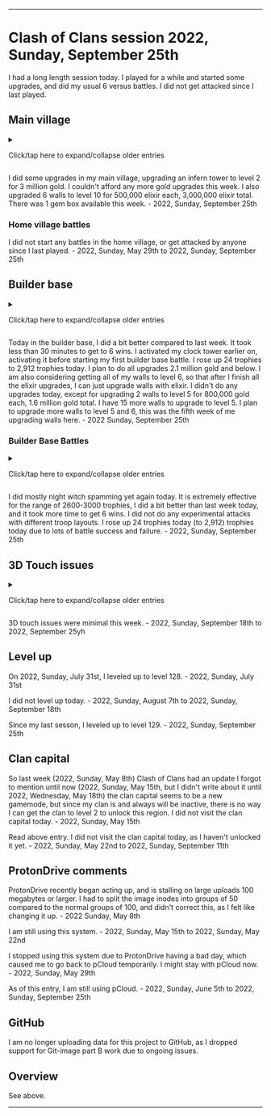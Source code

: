 
***

# Clash of Clans session 2022, Sunday, September 25th

I had a long length session today. I played for a while and started some upgrades, and did my usual 6 versus battles. <!-- Taken out on August 1st 2021, this is getting too old || I am still considering making this game a daily/bi-daily game (decision started 14 Sundays ago (Sunday, April 18th 2021) and it got stronger 13 Sundays ago (Sunday, April 25th 2021) and became very close to becoming official 10 Sundays (Sunday, May 16th 2021) I am now really considering it) !--> <!--I didn't get attacked since I last played.!--> I did not get attacked since I last played.

## Main village

<details><summary><p>Click/tap here to expand/collapse older entries</p></summary>

I did some upgrades in my main village, upgrading my 2nd bomb tower to level 3 for 2.5 million gold, and upgrading 4 walls to level 10 for 500,000 elixir each, 2,000,000 elixir total. I am surprised how I have managed to get almost half of my walls from level 9 to level 10 already. - 2021 Sunday October 24th

I did some upgrades in my main village, upgrading my hidden tesla to level 7 for 2 million gold, and upgrading 4 walls to level 10 for 500,000 elixir each, 2,000,000 elixir total. I am surprised how I have managed to get almost half of my walls from level 9 to level 10 already. There are less than 100 walls left to upgrade to level 10. - 2021 Sunday October 31st

I did some upgrades in my main village, upgrading a missed archer tower to level 12 for 2.5 million gold, and upgrading 4 walls to level 10 for 500,000 elixir each, 2,000,000 elixir total. I am surprised how I have managed to get almost half of my walls from level 9 to level 10 already. There are less than 100 walls left to upgrade to level 10. - 2021 Sunday November 7th

I did some upgrades in my main village, upgrading a hidden tesla to level 7 for 2 million gold, and upgrading 5 walls to level 10 for 500,000 elixir each, 2,000,000 elixir total, and 500,000 gold each, 500,000 gold total. I am surprised how I have managed to get almost half of my walls from level 9 to level 10 already. There are less than 89 walls left to upgrade to level 10. - 2021 Sunday November 14th

I did some upgrades in my main village, upgrading a hidden tesla to level 7 for 2 million gold, and upgrading 6 walls to level 10 for 500,000 elixir each, 3,000,000 elixir total. I am surprised how I have managed to get almost half of my walls from level 9 to level 10 already. There are less than 85 walls left to upgrade to level 10. - 2021 Sunday November 21st

I did some upgrades in my main village, upgrading a hidden tesla to level 7 for 2 million gold, and upgrading 7 walls to level 10 for 500,000 elixir and 500,000 gold each, 2,500,000 elixir and 1,000,000 gold total. I am surprised how I have managed to get almost half of my walls from level 9 to level 10 already. There are less than 77 walls left to upgrade to level 10. - 2021 Sunday November 28th

I did some upgrades in my main village, upgrading my second X-B7OW to level 2 for 2 million gold, and upgrading 4 walls to level 10 for 500,000 elixir, 2,000,000 elixir total. I am surprised how I have managed to get well over half of my walls from level 9 to level 10 already. There are less than 73 walls left to upgrade to level 10. - 2021, Sunday, December 5th

I did some upgrades in my main village, upgrading at least 7 walls to level 10, as there was a 60% off sale on walls (and a sale on other upgrades) wall upgrades from 9 to 10 cost 200,000 instead of 500,000. I began upgrading a spring trap to level 5 for 1.2 million gold. There are less than 62 walls left to upgrade to level 10. The game is now in Winter mode and has snow and other winter effects active. - 2021, Sunday, December 12th

I did some upgrades in my main village, upgrading at least 10 walls to level 10, as there was a 60% off sale on walls (and a sale on other upgrades) wall upgrades from 9 to 10 cost 200,000 instead of 500,000. I began upgrading an archer tower to level 13 for 2.5 million gold. This has been considered a pipe dream to me for a long time, I remember when level 13 archer towers were the max level. There are less than 52 walls left to upgrade to level 10. The game is now in Winter mode and has snow and other winter effects active. - 2021, Sunday, December 19th

I did some upgrades in my main village, upgrading at least 12 walls to level 10, as there was a 60% off sale on walls (and a sale on other upgrades) wall upgrades from 9 to 10 cost 200,000 instead of 500,000. I began upgrading my double cannon to level 13 for 2 million gold. There are less than 40 walls left to upgrade to level 10. - 2021, Sunday, December 26th

I did some upgrades in my main village, upgrading at least 12 walls to level 10, as there was a 60% off sale on walls (and a sale on other upgrades) wall upgrades from 9 to 10 cost 200,000 instead of 500,000. I began upgrading my geared up archer tower to level 13 for 2 .4million gold. There are less than 29 walls left to upgrade to level 10. - 2022, Sunday, January 2nd

I did some upgrades in my main village, upgrading at least 12 walls to level 10, as there was a 60% off sale on walls (and a sale on other upgrades) wall upgrades from 9 to 10 cost 200,000 instead of 500,000. I began upgrading a cannon to level 13 for 2 million gold. There are only 4 walls left to upgrade to level 10. - 2022, Sunday, January 9th

I did some upgrades in my main village, upgrading my last 4 walls to level 10, as there was a 60% off sale on walls (and a sale on other upgrades) wall upgrades from 9 to 10 cost 200,000 instead of 500,000. I began upgrading a cannon to level 13 for 2 million gold. I began upgrading walls to level 11, I plan to just upgrade the ones around the core of my base (center) I also found that I could have began construction on an inferno tower today. - 2022, Sunday, January 16th

I did some upgrades in my main village, upgrading some walls to level 11 for 500,000 gold and 500,000 elixir each, and starting construction on my first inferno tower. I also cleaned up a gem box, and that was about it. - 2022 Sunday January 23rd

I did some upgrades in my main village, upgrading some walls to level 11 for 500,000 gold and 500,000 elixir each, and starting to upgrade another archer tower to level 13, along with my archer queen to level 21. I couldn't afford a 2nd inferno tower today. There were no new gemboxes today. That was about it. - 2022 Sunday January 30th

I did some upgrades in my main village, upgrading some walls to level 11 for 500,000 elixir each, and began to build a second inferno tower. I am now capable of upgrading to town hall 11, but may possibly not do so, as I am already really low on space, and I also heard about a 100 building limit. There was 1 new gembox today. I got attacked twice since I last played, both attacks were unsuccessful. That was about it. - 2022 Sunday February 6th

I did some upgrades in my main village, upgrading some walls to level 11 for 500,000 elixir each, and began upgrading another archer tower to level 13. There was 1 new gembox today. I got attacked once since I last played, although the attack was unsuccessful (a single barbarian, obviously someone was trying to drop trophies). That was about it. - 2022 Sunday February 13th

I did some upgrades in my main village, upgrading some walls to level 11 for 500,000 elixir each, and began upgrading another archer tower to level 13. There were no new gemboxes today. The game finally forced an update, but the upgrade prices remained the same, so it appears that they are to stay that way. - 2022 Sunday February 20th

I did some upgrades in my main village, upgrading some more walls to level 11 for 500,000 elixir each, and began upgrading another archer tower to level 13. There was 1 new gembox today. There is only 1 more archer tower to get to level 13, I will be upgrading my cannons next. - 2022 Sunday February 27th

I did some upgrades in my main village, upgrading some more walls to level 11 for 500,000 elixir each, and began upgrading another cannon to level 13 for 2 million gold. I was going to upgrade the last level 12 archer tower to level 13, but I was about ~200,000 gold shy. There was 1 new gembox today. There is only 1 more archer tower to get to level 13, then I will continue on with cannon upgrades. - 2022 Sunday March 6th

I did some upgrades in my main village, upgrading some more walls to level 11 for 500,000 elixir each (also 1 wall to level 11 for 500,000 gold, as I earned it from challenges), and began upgrading my last level 12 archer tower to level 13 for 2.4 million gold. I also began upgrading my skeleton spell to level 3 for 40000 dark elixir, as it is the only dark elixir thing I could afford. There was a gembox today, but it took me a while to find it. - 2022 Sunday March 13th

I did some upgrades in my main village, upgrading some more walls to level 11 for 500,000 elixir each, and began upgrading an X-BOW to level 3 for 2.4 million gold. There weren't any gemboxes today. I did not get attacked since I last played. - 2022 Sunday March 20th

I did some upgrades in my main village, upgrading some more walls to level 11 for 500,000 elixir each, and began upgrading a cannon to level 13 for 2 million gold, along with a hidden bomb to level 7 for 1 million gold. I found out that there were still 3 level 9 walls in hidden places/corners that I originally didn't upgrade to level 10, the games `suggested upgrades` menu pointed this out. I now officially have all walls at level 10 or higher. There was 1 gembox today. I did not get attacked since I last played. - 2022 Sunday March 27th

I did some upgrades in my main village, upgrading some more walls to level 11 for 500,000 elixir each, and began upgrading an XBOW to level 3 for 2.4 million gold. There was 1 gembox today. I did not get attacked since I last played. - 2022 Sunday April 3rd

I did some upgrades in my main village, upgrading some more walls (2) to level 11 for 500,000 elixir/gold each, and began upgrading a cannon to level 13 for 2 million gold, a barracks to level 12 for 2.5 million elixir, and my barbarian king to level 27 for 46000 dark elixir. There weren't any gemboxes today. I did not get attacked since I last played. - 2022 Sunday April 10th

I did some upgrades in my main village, upgrading some more walls (4) to level 11 for 500,000 elixir each, and began upgrading an X-BOW to level 2 for 1.4 million gold, and a hidden bomb to level 7 for 1 million gold. There was 1 gem box today. I am starting to run low on town hall 10 building upgrades. I intend to upgrade my level 8 mortar to become a multi-mortar once all the 3 million gold and below upgrades (not including walls) run out. I did not get attacked since I last played. - 2022 Sunday April 17th

I did some upgrades in my main village, upgrading some more walls (4) to level 11 for 500,000 elixir each, and began upgrading an X-BOW to level 3 for 2.4 million gold, with some gems. There was 1 gem box today. I am starting to run low on town hall 10 building upgrades. I intend to upgrade my level 8 mortar to become a multi-mortar once all the 3 million gold and below upgrades (not including walls) run out. I did not get attacked since I last played.

I moved some walls around, and expanded by base. I feel attacks may become more common when I reach town hall 11. - 2022 Sunday April 24th

I did some upgrades in my main village, upgrading some more walls (4) to level 11 for 500,000 elixir each, and began upgrading my archer queen to level 22 for 44000 dark elixir. I did not do any other upgrades today, and there were no gem boxes. I am starting to run low on town hall 10 building upgrades. I intend to upgrade my level 8 mortar to become a multi-mortar next, and I began saving up for it today. I decided not to wait for all 3 million gold and below upgraded to go first. I got attacked once since I last played, but it was an unsuccessful attack (just a single archer being deployed) - 2022 May 1st

I did some upgrades in my main village, upgrading some more walls (4) to level 11 for 500,000 elixir each, and began upgrading my level 8 mortar to a multi-mortar for 8 million gold. I became really bummed out, as I spent 1246 gems to get the remaining gold for the upgrade. Despite the fact that the gems won't get spent on anything if this doesn't happen, it is still hard to lose 1000 gems, especially as a free to play. The upgrade will complete in 2 weeks. I spent nearly half an hour or longer collecting from gold mines and elixir collectors, so that I would have some resources stocked up further in the base. It was pretty pointless, but I used to enjoy doing this a long time ago from time to time. The game had to be updates today. Also, I accidentally deleted screenshots 51 to 100 before the transfer, they no longer exist, and I am very disappointed in myself. - 2022 May 8th

I did some upgrades in my main village, upgrading some more walls (5) to level 11 for 500,000 elixir each, and began upgrading a skeleton trap to max level 4 for 1.5 million gold. My mult-mortar still has over 168 hours left, so next Sunday (due to my recent schedule shift) I am going to have to remember to wait an extra hour before playing. The upgrade is about halfway done. - 2022 May 15th

I did some upgrades in my main village, upgrading some more walls (at least 7) to level 11 for 500,000 elixir each, and for 2 walls 500,000 gold each, and began upgrading a second mortar to level 8 for 3.0 million gold. My mult-mortar still had a little over half an hour left upon resuming, so I went and did things in the builder base, and waited for the countdown. After the upgrade finished, I was able to upgrade O.T.T.O to level 2, which I originally thought could only be done once all the objectives were reached. The upgrade did nothing.

I earned an achievement for gearing up 3 buildings, and was able to level up to level 126. There were no gemboxes today. - 2022 May 22nd

I did some upgrades in my main village, upgrading a single wall to level 11 for 500,000 gold, and began upgrading my barbarian king to level 28 for 51000 dark elixir, my last skeleton trap to max level 4 for 1.5 million gold, and a second barracks to level 12 for 2.5 million elixir. There was 1 gembox today, I discovered it much later on. - 2022 May 29th

I did some upgrades in my main village, upgrading a hidden tesla to level 8 for 2.5 million gold, and a third barracks to level 12 for 2.5 million elixir. There was 1 gembox today, I discovered it much earlier on. Today, I didn't do any wall upgrades, I should get back to these after I upgrade the 4th barracks to level 12. To afford the upgrade today, I had to take some troops out of my barracks queue. I did this after starting the upgrade as well, so I would have extra resources next week, in case I don't remember the barracks queue. I stayed around for a long time after doing my versus battles, collection is fun, and it was just relaxing leisure gameplay. - 2022, Sunday, June 5th

I did some upgrades in my main village, upgrading 2 spring traps to max level 4 for 1.2 million gold each, 2.4 million gold total, and a fourth and final barracks to level 12 for 2.5 million elixir. I should get back to wall upgrades next week. Today, I wanted to upgrade another hidden tesla to level 8, but I couldn't afford it, and I intend to not spend my gems. There weren't any gemboxes today. Today, I didn't do any wall upgrades. I also toured a max level base to see what things are like, I don't like the look of TH14 very much - 2022, Sunday, June 12th

I did some upgrades in my main village, upgrading 1 spring trap to max level 4 for 1.2 million gold, and 1 hidden bomb to level 7 for 1 million gold.  There was 1 gembox today. Today, I upgraded 4 walls to level 10 for 500,000 elixir each, 2,000,000 elixir total. - 2022, Sunday, June 19th

I did some upgrades in my main village, upgrading 2 hidden bombs to level 7 for 1 million gold each, 2 million gold total, and upgrading my Archer Queen to level 23 for 46000 dark elixir. There was 1 gembox today. Today, I upgraded 5 walls to level 10 for 500,000 elixir each, 2,500,000 elixir total. - 2022, Sunday, June 26th

I started off with over 2.9 million gold, and after collection, I nearly had enough to upgrade my town hall to level 11 (5.5 million gold) but decided to do other upgrades. The game forced me to update before I could play. Unfortunately, the update removed all flags from the game.

I did some upgrades in my main village, a wizard tower to level 8 for 3.2 million gold, something I have wanted to do for a long time (since my iOS era of Clash of Clans gameplay) along with a seeking air mine to level 2 for 1 million gold. I couldn't afford any more gold upgrades this week, the leftover 1m+ gold will be useful for upgrades next week. I also upgraded 5 walls to level 10 for 500,000 elixir each, 2,500,000 elixir total. There were no gemboxes today - 2022, Sunday, July 3rd

I did some upgrades in my main village, upgrading a second wizard tower to level 8 for 3.2 million gold. I couldn't afford any more gold upgrades this week. I also upgraded 5 walls to level 10 for 500,000 elixir each, 2,500,000 elixir total. There was 1 gembox today - 2022, Sunday, July 10th

I did some upgrades in my main village, upgrading a giant bomb to level 4 for 2.4 million gold. I couldn't afford any more gold upgrades this week. I also upgraded 6 walls to level 10 for 500,000 elixir each, 3,000,000 elixir total. I received 500,000 free elixir from a trader, allowing me to upgrade a 6th wall. There was no gembox available this week. - 2022, Sunday, July 17th

I did some upgrades in my main village, upgrading my archer queen to level 24 for 48,000 dark elixir, then I began upgrading a hidden tesla to level 8 for 2.5 million gold. I couldn't afford any more gold upgrades this week. I also upgraded 5 walls to level 10 for 500,000 elixir each, 2,500,000 elixir total. There was no gembox available this week. - 2022, Sunday, July 24th

I did some upgrades in my main village, upgrading an air defense to level 8 for 3.5 million gold. I couldn't afford any more gold upgrades this week. I also upgraded 5 walls to level 10 for 500,000 elixir each, 2,500,000 elixir total. There was 1 gembox available this week. - 2022, Sunday, July 31st

I did some upgrades in my main village, upgrading my last skeleton trap to max level 4 for 1.5 million gold. I couldn't afford any more gold upgrades this week. I also upgraded 4 walls to level 10 for 500,000 elixir each, 2,000,000 elixir total. There was 1 gembox available this week. I purposefully spent less this week, so that I would have more for upgrades next week, I could have upgraded a giant bomb for 2.4 million gold, but I needed the additional 0.9 million gold. - 2022, Sunday, August 7th

I did some upgrades in my main village, upgrading a wizard tower to level 8 for 3.2 million gold. I couldn't afford any more gold upgrades this week. I also upgraded 7 walls to level 10 for 500,000 elixir each, 3,500,000 elixir total. There was 1 gembox available this week. I purposefully spent a bit less this week, so that I would have more for upgrades next week. - 2022, Sunday, August 14th

I did some upgrades in my main village, upgrading my fourth wizard tower to level 8 for 3.2 million gold. I couldn't afford any more gold upgrades this week. I also upgraded 7 walls to level 10 for 500,000 elixir each, 3,500,000 elixir total. There wasn't any gemboxes available this week. I purposefully spent a bit less this week, so that I would have more for upgrades next week. I received a few 10 year anniversary obstacles, and also began upgrading my barbarian king to level 29. - 2022, Sunday, August 21st

I did some upgrades in my main village, upgrading a hidden tesla to level 7 for 2.5 million gold. I couldn't afford any more gold upgrades this week. I also upgraded 5 walls to level 10 for 500,000 elixir each, 2,500,000 elixir total. There was 1 gembox available this week. I purposefully spent a bit less this week, so that I would have more for upgrades next week. - 2022, Sunday, August 28th

I did some upgrades in my main village, upgrading a hidden tesla to level 7 for 2.5 million gold, making all of my hidden teslas level 7 or higher. I couldn't afford any more gold upgrades this week. I also upgraded 5 walls to level 10 for 500,000 elixir each, 2,500,000 elixir total. There was 1 gembox available this week. I spent some time browsing around, then quit. - 2022, Sunday, September 4th

I did some upgrades in my main village, upgrading a mortar to level 8 for 3 million gold. I couldn't afford any more gold upgrades this week. I also upgraded 5 walls to level 10 for 500,000 elixir each, 2,500,000 elixir total. There weren't any gemboxes available this week. I spent some time browsing around, then quit. - 2022, Sunday, September 11th

I did some upgrades in my main village, upgrading my 4th mortar to level 8 for 3 million gold. I couldn't afford any more gold upgrades this week. I also upgraded 5 walls to level 10 for 500,000 elixir each, 2,500,000 elixir total, and upgraded my barbarian king to level 30 for 56000 dark elixir. There was 1 gem box available this week. I spent some time browsing around, then quit. - 2022, Sunday, September 18th

</details>

I did some upgrades in my main village, upgrading an infern tower to level 2 for 3 million gold. I couldn't afford any more gold upgrades this week. I also upgraded 6 walls to level 10 for 500,000 elixir each, 3,000,000 elixir total. There was 1 gem box available this week. - 2022, Sunday, September 25th

### Home village battles

<!-- No data available for home village battles at the moment, new section. - 2022, Sunday, May 29th !-->

I did not start any battles in the home village, or get attacked by anyone since I last played. - 2022, Sunday, May 29th to 2022, Sunday, September 25th

## Builder base

<details><summary><p>Click/tap here to expand/collapse older entries</p></summary>

Today in the builder base, I did a lot worse, and it took me a while to get 6 wins. After getting 6 wins, I upgraded my builder barracks to level 11 for 2,000,000 elixir. It will unlock the hog glider, which I may try out. I just wanted to do an upgrade today. Next week, I will be upgrading my multi-mortar to level 8 for 3.5 million gold. - 2021 Sunday October 24th

Today in the builder base, I did really well, getting 3 3 star attacks in a row, but after that, it took me a while to get 6 wins. After getting 6 wins, I upgraded my multi-mortar to level 8 for 3.5 million gold. - 2021 Sunday October 31st

Today in the builder base, I did well, taking me a while to get 6 wins. After getting 6 wins, I upgraded my elixir to level 9 for 2.5 million gold. - 2021 Sunday November 7th

Today in the builder base, I did a lot worse, and it took me a while to get 6 wins. After getting 6 wins, I upgraded my battle machine to level 22 for 3.2 million elixir. I am just upgrading it to see if it can get at all better, and so I can unlock O.T.T.O. I have come to the conclusion that the Battle Machine is the worst hero in the game, as it always goes out of its way to kill itself, either going directly to a crusher, or walking through 6 buildings and getting shot 200 times, then dying without hitting anything. It still is decent in some ways (it is better than nothing) but I still consider it the worst hero to have. - 2021 Sunday November 14th

Today in the builder base, I did well, and it didn't take very long to get 6 wins, as I had multiple trophy droppers go against me in a row. Whenever I see a completely maxed out base, I assume that it is someone dropping down. This hasn't failed me yet. Whenever I try it, it never works, but when others do, it does. Last tim I tried to just deploy the battle machine and surrender, it ended in a draw. I don't get it. Once I was done with battles, I upgraded a hidden mine to level 9 for 500,000 gold. - 2021 Sunday November 21st

Today in the builder base, I did well, and it took a little while to get to 6 wins. On one attack, I managed to destroy a nearly maxed out base. I upgraded a hidden mine to level 9 for 500,000 gold again before quitting, with 2 left after this one. - 2021 Sunday November 28th

Today in the builder base, I did well, and it took a little while to get to 6 wins. I upgraded my battle machine to level 23 for 3.3 million elixir before quitting - 2021, Sunday, December 5th

Today in the builder base, I did well, and it took a little while to get to 6 wins. I upgraded my mega tesla to level 8 for 4 million gold. - 2021 Sunday, December 12th

Today in the builder base, I did well, and it took less time to get to 6 wins. I upgraded my hidden bomb to level 9 for 0.5 million gold, as I was saving up for the max level Mega Tesla and the level 24 battle machine, but couldn't afford either, and had to upgrade something. - 2021 Sunday, December 19th

Today in the builder base, I did poorly, and it took over 30 minutes to get to 6 wins. I cleaned up some obstacles, then upgraded my battle machine to level 24 afterwards. - 2021 Sunday, December 26th

Today in the builder base, I did better, and it took less than 25 minutes to get to 6 wins. I cleaned up some obstacles, then upgraded a hidden bomb to level 9 for 500,000 coins afterwards, as I couldn't afford to upgrade anything else. - 2022 Sunday, January 2nd

Today in the builder base, I did better, and it took less than 15 minutes to get to 6 wins. I cleaned up some obstacles, then upgraded a hidden bomb to level 9 for 500,000 coins afterwards, as I couldn't afford to upgrade anything else. This was the last cheapest upgrade I could do. I almost have all hidden traps maxed out (excluding teslas) - 2022 Sunday, January 9th

Today in the builder base, I did better, and it took less than 15 minutes to get to 6 wins. I cleaned up some obstacles, then upgraded my battle machine to level 25 for 3.5 million elixir. I plan to upgrade my mega tesla to level 9 next week. - 2022 Sunday, January 16th

Today in the builder base, I did a lot worse, and it took over 32 minutes to get to 6 wins. I upgraded my mega tesla to level 9 before starting to battle. - 2022 Sunday, January 23rd

Today in the builder base, I did a bit better. It took over 23 minutes to get to 6 wins. I upgraded a giant bomb to level 7 for 600,000 gold before quitting, as I couldn't afford a preferred upgrade (lava launcher level 3) - 2022 Sunday, January 30th

Today in the builder base, I did a bit better. It took over 20 minutes to get to 6 wins. I began upgrading a lava launcher to level 3 before quitting. - 2022 Sunday, February 6th

Today in the builder base, I did a lot worse. It took over 30 minutes to get to 6 wins. I began upgrading my battle machine to level 26 before quitting. - 2022 Sunday, February 13th

Today in the builder base, I did a lot better. It took less than 25 minutes to get to 6 wins. I began upgrading a giant bomb to level 8 for 1 million gold before quitting. - 2022 Sunday, February 20th

Today in the builder base, I did a lot better. It took less than 25 minutes to get to 6 wins. I began upgrading a giant bomb to level 8 for 1 million gold before quitting. - 2022 Sunday, February 27th

Today in the builder base, I did a lot better. It took less than 25 minutes to get to 6 wins. I forgot to activate my clock tower early on however. I made it very close to 3000 trophies, then suffered a series of losses before I got the rest of my 6 wins for today. I also began upgrading my battle machine to level 27 for 3.7 million elixir. I have been planning on upgrading my night witch to level 17 after I max out my battle machine. - 2022 Sunday, March 6th

Today in the builder base, I did a lot better, but also really poorly. It took less than 25 minutes to get to 6 wins. I remembered to activate my clock tower early on. I received constant losses today, and somehow got exactly 50% on multiple battles in a row I also began upgrading a giant bomb to level 8 for 1 million gold, as I had to upgrade something, and I really didn't know what to upgrade. - 2022 Sunday, March 13th

Today in the builder base, I did decently, but also really poorly. It took 28 minutes to get to 6 wins. I remembered to activate my clock tower early on. I received constant losses today, I didn't make it back to the 2800 trophy range today. I began upgrading a firecracker launcher to level 6 for 1.2 million gold, it is an upgrade I have been putting off for a really long time. I plan on maxing out my battle machine and night witches next, and do normal/random gold upgrades in the meantime. - 2022 Sunday, March 20th

Today in the builder base, I did really well. It took less than 14 minutes to get to 6 wins. I remembered to activate my clock tower early on. I received a few losses, then received 5 wins in a row. I made it well back into the 2800 trophy range today. I began upgrading a hidden tesla to level 6 today. I plan on maxing out my battle machine and night witches next, and do normal/random gold upgrades in the meantime. - 2022 Sunday, March 27th

Today in the builder base, I did pretty well. It took less than 20 minutes to get to 6 wins. I remembered to activate my clock tower early on. I stayed in the 2800 trophy range today. I began upgrading my battle machine to level 28 for 3.8 million elixir. I plan to max the battle machine and night witches next, and do normal/random gold upgrades in the meantime. - 2022 Sunday, April 3rd

Today in the builder base, I did pretty well. It took more than 20 minutes to get to 6 wins. I remembered to activate my clock tower early on. I stayed in the 2900 trophy range today. I began upgrading my scorcher to level 4 for 3.4 million gold. I plan to max the battle machine and night witches next, and do normal/random gold upgrades in the meantime. I spent extra time waiting to stock up resources for the upgrade. - 2022 Sunday, April 10th

Today in the builder base, I did pretty well. It took less than 20 minutes to get to 6 wins. I remembered to activate my clock tower early on. I stayed in the 2900 trophy range today, but dropped below it for a while before getting back up. I began upgrading my mega mine to level 8 for 1 million gold. I plan to max the battle machine and night witches next, and do normal/random gold upgrades in the meantime. I also cleaned up some obstalces today. - 2022 Sunday, April 17th

Today in the builder base, I did pretty well. It took less than 20 minutes to get to 6 wins. I remembered to activate my clock tower early on. I stayed in the 2900 trophy range today, but dropped below it for a while before getting back up. I began upgrading my battle machine to level 29 for 3.9 million elixir. - 2022 Sunday, April 26th

Today in the builder base, I did very poorly. It took over than 33 minutes to get to 6 wins. I remembered to activate my clock tower early on. I dropped down to the 2700-2800 trophy range today. I began upgrading a double cannon to level 2 for 2.2 million gold. - 2022 Sunday, May 1st

Today in the builder base, I did very well. It took less than 28 minutes to get to 6 wins. I remembered to activate my clock tower early on. I rose up to 2840 trophies today. I did not do any upgrades in the builder base today, as I was using the master builder in the main village.  - 2022 Sunday, May 8th

Today in the builder base, I did very well. It took less than 28 minutes to get to 6 wins. I remembered to activate my clock tower early on. I dropped down to 2816 trophies today. I did not do any upgrades in the builder base today, as I was using the master builder in the main village. My next planned upgrade is to max out the battle machine for 4 million elixir (max level 30) then after that, I hope to upgrade my multi-mortar to max level 9, but I might do something else, notably the lava launcher to level 5. - 2022 Sunday, May 15th

Today in the builder base, I did very well. It took less than 28 minutes to get to 6 wins. I remembered to activate my clock tower early on. I rose up to 2874 trophies today. I later upgraded my battle machine to max level 30 for 4 million elixir, right after my mortar turned into a multi-mortar in the home village. After this I hope to upgrade my multi-mortar to max level 9, but I might do something else, notably the lava launcher to level 5. - 2022 Sunday, May 22nd

Today in the builder base, I did OK. It took less than 28 minutes to get to 6 wins. I remembered to activate my clock tower early on. I dropped down to 2845 trophies today. I got to attack with a max level battle machine today, it was pretty fun, but still, its crusher target is rather annoying. I hope to max out my nightwitches soon, so I can do max troop level attacks. I upgraded my multi-mortar to max level 9 for 4.5 million gold before starting the first battle. It may have affected my success, but I couldn't have 200k+ gold be wasted due to storage overflow. After this I hope to upgrade my lava launcher to level 5, but I might do something else first instead. - 2022 Sunday, May 29th

Today in the builder base, I did better than last. It took less than 28 minutes to get to 6 wins. I remembered to activate my clock tower early on. I rose up to 2877 trophies today. I hope to max out my nightwitches soon, so I can do max troop level attacks. I upgraded a mega mine to max level 9 for 1.4 million gold today, as I couldn't afford anything else. I might do the same next week, there are only 3 upgrades left (not including walls) that cost 2 million or less gold. After this I hope to upgrade my lava launcher to level 5, but I might do something else first instead. - 2022 Sunday, June 5th

Today in the builder base, I did better than last week. It took less than 28 minutes to get to 6 wins. I remembered to activate my clock tower early on. I dropped down to 2847 trophies today. I hope to max out my nightwitches soon, so I can do max troop level attacks. I upgraded a second mega mine to max level 9 for 1.4 million gold today, as I couldn't afford anything else. I might do the same next week, there are only 2 upgrades left (not including walls) that cost 2 million or less gold. After this I hope to upgrade my lava launcher to level 5, but I might do something else first instead. I also upgraded my cannon cart troop to level 15 for 3.4 million elixir. - 2022 Sunday, June 12th

Today in the builder base, I did worse than last week. It took over than 20 minutes to get to 6 wins. I remembered to activate my clock tower early on. I rose up to 2848 trophies today. I hope to max out my nightwitches soon, so I can do max troop level attacks. I was unable to afford any upgrades today. - 2022 Sunday, June 19th

Today in the builder base, I did much better than last week. It took less than 20 minutes to get to 6 wins. I remembered to activate my clock tower early on. I rose up to 2,905 trophies today. I hope to max out my nightwitches soon, so I can do max troop level attacks. I also began upgrading a double cannon to level 7 for 2.2 million gold - 2022 Sunday, June 26th

Today in the builder base, I did much worse than last week. It took over 20 minutes to get to 6 wins. I forgot to activate my clock tower early on, activating it after my second builder battle win. I dropped down up to 2,870 trophies today. I hope to max out my nightwitches soon, so I can do max troop level attacks. I was not able to afford any upgrades today (other than walls, which I don't want to upgrade yet, due to the cost) - 2022 Sunday, July 3rd

Today in the builder base, I did much worse than last week. It took over 25 minutes to get to 6 wins. I forgot to activate my clock tower early on, activating it after my first builder battle win. I rose up 1 trophy up to 2,871 trophies today. I hope to max out my nightwitches soon, so I can do max troop level attacks. I began to upgrade my night witches to level 17, along with my hidden tesla to level 7. - 2022 Sunday, July 10th

Today in the builder base, I did much better compared last week. It took less than 25 minutes to get to 6 wins. I forgot to activate my clock tower early on, activating it after my first builder battle win. I rose up 19 trophies to 2,890 trophies today. I hope to max out my nightwitches soon, so I can do max troop level attacks. I didn't do any upgrades this week. - 2022 Sunday, July 17th

Today in the builder base, I did much better compared last week. It took less than 25 minutes to get to 6 wins. I activated my clock tower early on, activating it before my first builder base win. I dropped down 1 trophy to 2,889 trophies today. I hope to max out my nightwitches soon, so I can do max troop level attacks. I began upgrading an archer tower to level 7 for 2 million gold. I plan to do all upgrades 2.1 million gold and below. I used a clock tower potion today to get an extra 30 minutes on the clock tower. I enjoyed exploring around during this time. - 2022 Sunday, July 24th

Today in the builder base, I did much better compared last week. It took less than 23 minutes to get to 6 wins. I activated my clock tower early on, activating it before my first builder base win. I rose up 60 trophies to 2,949 trophies today. I hope to max out my nightwitches soon, so I can do max troop level attacks. I began upgrading a mega mine to max level 9 for 1.4 million gold. After I upgrade the last mega mine to level 9 (there is one other than this one) all my hidden traps will be max level (excluding teslas) I plan to do all upgrades 2.1 million gold and below. - 2022 Sunday, July 31st

Today in the builder base, I did much worse compared to last week. It took over 25 minutes to get to 6 wins. I activated my clock tower early on, activating it before my first builder base win. I dropped down 25 trophies to 2,924 trophies today. I began to upgrade my night witches to max level 18 for 4.4 million elixir. I couldn't afford any non-wall gold upgrades this week. After I upgrade the last mega mine to level 9 (there is one other than this one) all my hidden traps will be max level (excluding teslas) I plan to do all upgrades 2.1 million gold and below. - 2022 Sunday, August 7th

Today in the builder base, I did much worse compared to last week. It took over 28 minutes to get to 6 wins. I activated my clock tower early on, activating it before my first builder base win. I dropped down 83 trophies to 2,841 trophies today. I began to upgrade last mega mine to level 9. All of my my hidden traps are now max level (excluding teslas) I plan to do all upgrades 2.1 million gold and below. - 2022 Sunday, August 14th

Today in the builder base, I did much better compared to last week. It took less than 22 minutes to get to 6 wins. I activated my clock tower early on, activating it before my first builder base win. I rose up 6 trophies to 2,847 trophies today. I spent an extra 30 minutes using the clock tower boost, and upgraded one of my 5 firecrackers to level 7 for 2.0 million gold. All of my my hidden traps are max level (excluding teslas) I plan to do all upgrades 2.1 million gold and below. I am also considering getting all of my walls to level 6, so that after I finish all the elixir upgrades, I can just upgrade walls with elixir. - 2022 Sunday, August 21st

Today in the builder base, I did much better compared to last week. It took less than 20 minutes to get to 6 wins. I activated my clock tower early on, activating it before my first builder base win. I rose up 87 trophies to 2,934 trophies today. I plan to do all upgrades 2.1 million gold and below. I am also considering getting all of my walls to level 6, so that after I finish all the elixir upgrades, I can just upgrade walls with elixir. I didn't do any upgrades today, except for upgrading 1 wall to level 5 for 800,000 gold. I plan to upgrade more walls to level 5 and 6. - 2022 Sunday, August 28th

Today in the builder base, I did much better compared to last week. It took less than 20 minutes to get to 6 wins. I activated my clock tower later on, activating it after 2 builder base wins. I rose up 88 trophies to 3,046 trophies today. I plan to do all upgrades 2.1 million gold and below. I am also considering getting all of my walls to level 6, so that after I finish all the elixir upgrades, I can just upgrade walls with elixir. I didn't do any upgrades today, except for upgrading 1 wall to level 5 for 800,000 gold. I plan to upgrade more walls to level 5 and 6, this was the second week of me upgrading walls here. - 2022 Sunday, September 4th

Today in the builder base, I did much worse compared to last week. It took less than 30 minutes to get to 6 wins. I activated my clock tower earlier on, activating it before starting my first builder base battle. I dropped down 97 trophies to 2,949 trophies today. I plan to do all upgrades 2.1 million gold and below. I am also considering getting all of my walls to level 6, so that after I finish all the elixir upgrades, I can just upgrade walls with elixir. I didn't do any upgrades today, except for upgrading 2 walls to level 5 for 800,000 gold each, 1.6 million gold total. I have 19 more walls to upgrade to level 5. I plan to upgrade more walls to level 5 and 6, this was the third week of me upgrading walls here. - 2022 Sunday, September 11th

Today in the builder base, I did much worse compared to last week. It took less than 30 minutes to get to 6 wins. I activated my clock tower earlier on, activating it before starting my first builder base battle. I dropped down 61 trophies to 2,888 trophies today. I plan to do all upgrades 2.1 million gold and below. I am also considering getting all of my walls to level 6, so that after I finish all the elixir upgrades, I can just upgrade walls with elixir. I didn't do any upgrades today, except for upgrading 2 walls to level 5 for 800,000 gold each, 1.6 million gold total. I have 17 more walls to upgrade to level 5. I plan to upgrade more walls to level 5 and 6, this was the fourth week of me upgrading walls here. - 2022 Sunday, September 18th

</details>

Today in the builder base, I did a bit better compared to last week. It took less than 30 minutes to get to 6 wins. I activated my clock tower earlier on, activating it before starting my first builder base battle. I rose up 24 trophies to 2,912 trophies today. I plan to do all upgrades 2.1 million gold and below. I am also considering getting all of my walls to level 6, so that after I finish all the elixir upgrades, I can just upgrade walls with elixir. I didn't do any upgrades today, except for upgrading 2 walls to level 5 for 800,000 gold each, 1.6 million gold total. I have 15 more walls to upgrade to level 5. I plan to upgrade more walls to level 5 and 6, this was the fifth week of me upgrading walls here. - 2022 Sunday, September 25th

### Builder Base Battles

<details><summary><p>Click/tap here to expand/collapse older entries</p></summary>

I did mostly night witch spamming today. It is extremely effective for the range of 2600-3000 trophies, I did a lot better today, and it took a lot less time to get 6 wins. I did not do any experimental attacks with different troop layouts. I dropped far below 2900 and 2800 trophies today due to these losses. - 2021 September 12th

I did mostly night witch spamming today. It is extremely effective for the range of 2600-3000 trophies, I did a lot better today, and it took a lot less time to get 6 wins. I did not do any experimental attacks with different troop layouts. I didn't drop below 2780 trophies today due to lots of battle success - 2021 September 19th

I did mostly night witch spamming today. It is extremely effective for the range of 2600-3000 trophies, I did a lot worse today, and it took a bit more time to get 6 wins. I did not do any experimental attacks with different troop layouts. I dropped to 2828 trophies today due to lots of battle success - 2021 September 26th

I did mostly night witch spamming today. It is extremely effective for the range of 2600-3000 trophies, I did about the same as last week today, and it took a bit more time to get 6 wins. I did not do any experimental attacks with different troop layouts. I dropped to 2833 trophies today due to lots of battle success - 2021 October 3rd

I did mostly night witch spamming today. It is extremely effective for the range of 2600-3000 trophies, I did about the same as last week today, and it took a bit more time to get 6 wins. I did not do any experimental attacks with different troop layouts. I dropped to 2853 trophies today due to lots of battle success - 2021 October 10th

I did mostly night witch spamming today. It is extremely effective for the range of 2600-3000 trophies, I did about the same as last week today, and it took a bit more time to get 6 wins. I did not do any experimental attacks with different troop layouts. I rose to 2881 trophies today due to lots of battle success - 2021 October 17th

I did mostly night witch spamming today. It is extremely effective for the range of 2600-3000 trophies, I did about the same as last week today, and it took a bit more time to get 6 wins. I did not do any experimental attacks with different troop layouts. I dropped to 2855 trophies today due to lots of battle success and failure - 2021 October 24th

For my first attack, I tried out hog gliders, they are essentially useless at level 1, so I didn't use them any further today. I did mostly night witch spamming today. It is extremely effective for the range of 2600-3000 trophies, I did about the same as last week today, and it took a bit more time to get 6 wins. I did not do any experimental attacks with different troop layouts. I dropped to 2855 trophies today due to lots of battle success and failure - 2021 Sunday October 31st

For my first attack. I did mostly night witch spamming today. It is extremely effective for the range of 2600-3000 trophies, I did about the same as last week today, and it took a bit more time to get 6 wins. I did not do any experimental attacks with different troop layouts. I dropped to 2855 trophies today due to lots of battle success and failure - 2021 Sunday November 7th

I did mostly night witch spamming yet again today. It is extremely effective for the range of 2600-3000 trophies, I did about the same as last week today, and it took a bit more time to get 6 wins. I did not do any experimental attacks with different troop layouts. I dropped to 2740 trophies today due to lots of battle success and failure - 2021 Sunday November 14th

I did mostly night witch spamming yet again today. It is extremely effective for the range of 2600-3000 trophies, I did about the same as last week today, and it took a bit more time to get 6 wins. I did not do any experimental attacks with different troop layouts. I dropped to 2740 trophies today due to lots of battle success and failure - 2021 Sunday November 14th

I did mostly night witch spamming yet again today. It is extremely effective for the range of 2600-3000 trophies, I did about the same as last week today, and it took a very little time to get 6 wins. I did not do any experimental attacks with different troop layouts. I rose up to 2863 trophies today due to lots of battle success and failure - 2021 Sunday November 21st

I did mostly night witch spamming yet again today. It is extremely effective for the range of 2600-3000 trophies, I did about the same as last week today, and it took a a little bit of time to get 6 wins. I did not do any experimental attacks with different troop layouts. I dropped down to 2844 trophies today due to lots of battle success and failure - 2021 Sunday November 28th

I did mostly night witch spamming yet again today. It is extremely effective for the range of 2600-3000 trophies, I did about the same as last week today, and it took a a lot more time to get 6 wins. I did not do any experimental attacks with different troop layouts. I dropped down to 2809 trophies today due to lots of battle success and failure - 2021, Sunday, December 5th

I did mostly night witch spamming yet again today. It is extremely effective for the range of 2600-3000 trophies, I did about the same as last week today, and it took a a lot more time to get 6 wins. I did not do any experimental attacks with different troop layouts. I dropped down to 2714 trophies today due to lots of battle success and failure - 2021, Sunday, December 12th

I did mostly night witch spamming yet again today. It is extremely effective for the range of 2600-3000 trophies, I did about the same as last week today, and it took a lot less time to get 6 wins. I did not do any experimental attacks with different troop layouts. I went up to 2801 trophies today due to lots of battle success and failure. I am starting to notice more and more people doing the all night witch attack method. It is surprising it has never been patched. - 2021, Sunday, December 19th

I did mostly night witch spamming yet again today. It is extremely effective for the range of 2600-3000 trophies, I did about the same as last week today, and it took a lot MORE time to get 6 wins. I did not do any experimental attacks with different troop layouts. I went down to 2749 trophies today due to lots of battle success and failure. I noticed a lot less people doing the all night witch attack method against me today. - 2021, Sunday, December 26th

I did mostly night witch spamming yet again today. It is extremely effective for the range of 2600-3000 trophies, I did about the same as last week today, and it took a lot less time to get 6 wins. I did not do any experimental attacks with different troop layouts. I went up to 2779 trophies today due to lots of battle success and failure. - 2022, Sunday, January 2nd

I did mostly night witch spamming yet again today. It is extremely effective for the range of 2600-3000 trophies, I did about the same as last week today, and it took a lot less time to get 6 wins. I did not do any experimental attacks with different troop layouts. I went up to 2928 trophies today due to lots of battle success and failure. - 2022, Sunday, January 9th

I did mostly night witch spamming yet again today. It is extremely effective for the range of 2600-3000 trophies, I did about the same as last week today, and it took a lot less time to get 6 wins. I did not do any experimental attacks with different troop layouts. I went up to 2984 trophies today due to lots of battle success and failure. - 2022, Sunday, January 16th

I did mostly night witch spamming yet again today. It is extremely effective for the range of 2600-3000 trophies, I did a lot worse than last week today, and it took a bit less time to get 6 wins. I got 4 wins in a row, followed by many losses, then 2 wins. I did not do any experimental attacks with different troop layouts. I went up to 2854 trophies today due to lots of battle success and failure. - 2022, Sunday, January 30th

I did mostly night witch spamming yet again today. It is extremely effective for the range of 2600-3000 trophies, I did a bit better than last week today, and it took a bit less time to get 6 wins. I did not do any experimental attacks with different troop layouts. I went up to 2884 trophies today due to lots of battle success and failure. - 2022, Sunday, February 6th

I did mostly night witch spamming yet again today. It is extremely effective for the range of 2600-3000 trophies, I did a bit better than last week today, and it took a lot more time to get 6 wins. I did not do any experimental attacks with different troop layouts. I went down to 2729 trophies today due to lots of battle success and failure. - 2022, Sunday, February 13th

I did mostly night witch spamming yet again today. It is extremely effective for the range of 2600-3000 trophies, I did a bit better than last week today, and it took a lot more time to get 6 wins. I did not do any experimental attacks with different troop layouts. I went up to 2818 trophies today due to lots of battle success and failure. - 2022, Sunday, February 20th

I did mostly night witch spamming yet again today. It is extremely effective for the range of 2600-3000 trophies, I did a bit better than last week today, and it took a lot more time to get 6 wins. I did not do any experimental attacks with different troop layouts. I went up to 2848 trophies today due to lots of battle success and failure. - 2022, Sunday, February 27th

I did mostly night witch spamming yet again today. It is extremely effective for the range of 2600-3000 trophies, I did a lot better than last week today, and it took a lot less time to get 6 wins. I did not do any experimental attacks with different troop layouts. I went up to 2857 trophies today due to lots of battle success and failure. I almost made it to 3000 trophies, but then suffered a series of losses. - 2022, Sunday, March 6th

I did mostly night witch spamming yet again today. It is extremely effective for the range of 2600-3000 trophies, I did a lot worse than last week today, and it took a lot more time to get 6 wins. I did not do any experimental attacks with different troop layouts. I went up to 2882 trophies today due to lots of battle success and failure. I repeatedly got exactly 50% on some attacks, which was odd. - 2022, Sunday, March 13th

I did mostly night witch spamming yet again today. It is extremely effective for the range of 2600-3000 trophies, I did a lot worse than last week today, and it took a lot more time to get 6 wins. I did not do any experimental attacks with different troop layouts. I went down to 2762 trophies today due to lots of battle success and failure - 2022, Sunday, March 20th

I did mostly night witch spamming yet again today. It is extremely effective for the range of 2600-3000 trophies, I did a lot worse than last week today, and it took a lot more time to get 6 wins. I did not do any experimental attacks with different troop layouts. I went down to 2762 trophies today due to lots of battle success and failure - 2022, Sunday, March 20th

I did mostly night witch spamming yet again today. It is extremely effective for the range of 2600-3000 trophies, I did a lot better than last week today, and it took a lot less time to get 6 wins. I even got 5 wins in a row. I did not do any experimental attacks with different troop layouts. I went up to 2881 trophies today due to lots of battle success and failure. There was 1 battle that I lost where I had a single bat left, untargeted by any defenses. I did the community a favor and didn't wait for the bat to get killed or run out of time, I just promptly ended the battle. I wouldn't have won anyways (as of ending the battle, we both had the same percentage, but my opponent had a second star). I suggest anyone who does strategies like "sneaky archers" or runs into a situation where it takes more than 10 seconds to destroy a single building to just end the battle. Don't waste peoples time. - 2022, Sunday, March 27th

I did mostly night witch spamming yet again today. It is extremely effective for the range of 2600-3000 trophies, I did a bit worse than last week today, and it took a bit more time to get 6 wins. I did not do any experimental attacks with different troop layouts. I went up to 2877 trophies today due to lots of battle success and failure - 2022, Sunday, April 3rd

I did mostly night witch spamming yet again today. It is extremely effective for the range of 2600-3000 trophies, I did a bit better than last week today, and it took a lot less time to get 6 wins. I did not do any experimental attacks with different troop layouts. I went up to 2913 trophies today due to lots of battle success and failure - 2022, Sunday, April 10th

I did mostly night witch spamming yet again today. It is extremely effective for the range of 2600-3000 trophies, I did a bit worse than last week today, and it took a bit more time to get 6 wins. I did not do any experimental attacks with different troop layouts. I went down to 2907 trophies today due to lots of battle success and failure - 2022, Sunday, April 17th

I did mostly night witch spamming yet again today. It is extremely effective for the range of 2600-3000 trophies, I did a bit worse than last week today, and it took a bit more time to get 6 wins. I did not do any experimental attacks with different troop layouts. I went up to 2988 trophies today due to lots of battle success and failure - 2022, Sunday, April 24th

I did mostly night witch spamming yet again today. It is extremely effective for the range of 2600-3000 trophies, I did a lot worse than last week today, and it took a lot more time to get 6 wins. I did not do any experimental attacks with different troop layouts. I dropped down to 2786 trophies today due to lots of battle success and failure - 2022, Sunday, May 1st

I did mostly night witch spamming yet again today. It is extremely effective for the range of 2600-3000 trophies, I did a lot better than last week today, and it took a lot less time to get 6 wins. I did not do any experimental attacks with different troop layouts. I rose up to 2840 trophies today due to lots of battle success and failure - 2022, Sunday, May 8th

I did mostly night witch spamming yet again today. It is extremely effective for the range of 2600-3000 trophies, I did a lot better than last week today, and it took a lot less time to get 6 wins. I did not do any experimental attacks with different troop layouts. I dropped down to 2816 trophies today due to lots of battle success and failure - 2022, Sunday, May 15th

I did mostly night witch spamming yet again today. It is extremely effective for the range of 2600-3000 trophies, I did a lot better than last week today, and it took a lot less time to get 6 wins. I did not do any experimental attacks with different troop layouts. I rose up to 2874 trophies today due to lots of battle success and failure - 2022, Sunday, May 22nd

I did mostly night witch spamming yet again today. It is extremely effective for the range of 2600-3000 trophies, I did a bit worse than last week today, and it took a lot more time to get 6 wins. I did not do any experimental attacks with different troop layouts. I dropped down to 2845 trophies today due to lots of battle success and failure - 2022, Sunday, May 29th

I did mostly night witch spamming yet again today. It is extremely effective for the range of 2600-3000 trophies, I did a lot better than last week today, and it took a lot less time to get 6 wins. I did not do any experimental attacks with different troop layouts. I rose up to 2877 trophies today due to lots of battle success and failure - 2022, Sunday, June 5th

I did mostly night witch spamming yet again today. It is extremely effective for the range of 2600-3000 trophies, I did a lot better than last week today, and it took a lot less time to get 6 wins. I did not do any experimental attacks with different troop layouts. I dropped down to 2847 trophies today due to lots of battle success and failure - 2022, Sunday, June 12th

I did mostly night witch spamming yet again today. It is extremely effective for the range of 2600-3000 trophies, I did a lot worse than last week today, and it took a lot more time to get 6 wins. I did not do any experimental attacks with different troop layouts. I rose up 1 trophy to 2848 trophies today due to lots of battle success and failure - 2022, Sunday, June 19th

I did mostly night witch spamming yet again today. It is extremely effective for the range of 2600-3000 trophies, I did a lot better than last week today, and it took a lot less time to get 6 wins. I did not do any experimental attacks with different troop layouts. I rose up 157 trophies today (to 2905) trophies today due to lots of battle success and failure - 2022, Sunday, June 26th

I did mostly night witch spamming yet again today. It is extremely effective for the range of 2600-3000 trophies, I did a lot worse than last week today, and it took a bit more time to get 6 wins. I did not do any experimental attacks with different troop layouts. I dropped down 35 trophies today (to 2,870) trophies today due to lots of battle success and failure - 2022, Sunday, July 3rd

I did mostly night witch spamming yet again today. It is extremely effective for the range of 2600-3000 trophies, I did a lot worse than last week today, and it took a bit more time to get 6 wins. I did not do any experimental attacks with different troop layouts. I rose up 1 trophy today (to 2,871) trophies today due to lots of battle success and failure - 2022, Sunday, July 10th

I did mostly night witch spamming yet again today. It is extremely effective for the range of 2600-3000 trophies, I did a lot worse than last week today, and it took a bit more time to get 6 wins. I did not do any experimental attacks with different troop layouts. I rose up 19 trophies today (to 2,890) trophies today due to lots of battle success and failure - 2022, Sunday, July 17th

I did mostly night witch spamming yet again today. It is extremely effective for the range of 2600-3000 trophies, I did slightly worse than last week today, and it took about the same amount of time to get 6 wins. I did not do any experimental attacks with different troop layouts. I dropped down 1 trophy today (to 2,889) trophies today due to lots of battle success and failure - 2022, Sunday, July 24th

I did mostly night witch spamming yet again today. It is extremely effective for the range of 2600-3000 trophies, I did much better than last week today, and it took about the same amount of time to get 6 wins. I did not do any experimental attacks with different troop layouts. I dropped rose up 60 trophies today (to 2,949) trophies today due to lots of battle success and failure - 2022, Sunday, July 31st

I did mostly night witch spamming yet again today. It is extremely effective for the range of 2600-3000 trophies, I did a bit worse than last week today, and it took a longer amount of time to get 6 wins. I did not do any experimental attacks with different troop layouts. I dropped down 25 trophies today (to 2,924) trophies today due to lots of battle success and failure - 2022, Sunday, August 7th

I did mostly night witch spamming yet again today. It is extremely effective for the range of 2600-3000 trophies, I did a lot worse than last week today, and it took a longer amount of time to get 6 wins. I did not do any experimental attacks with different troop layouts. I dropped down 83 trophies today (to 2,841) trophies today due to lots of battle success and failure - 2022, Sunday, August 14th

I did mostly night witch spamming yet again today. It is extremely effective for the range of 2600-3000 trophies, I did a bit better than last week today, and it took less time to get 6 wins. I did not do any experimental attacks with different troop layouts. I rose up 6 trophies today (to 2,847) trophies today due to lots of battle success and failure - 2022, Sunday, August 21st

I did mostly night witch spamming yet again today. It is extremely effective for the range of 2600-3000 trophies, I did a bit better than last week today, and it took less time to get 6 wins. I did not do any experimental attacks with different troop layouts. I rose up 87 trophies today (to 2,934) trophies today due to lots of battle success and failure - 2022, Sunday, August 28th

I did mostly night witch spamming yet again today. It is extremely effective for the range of 2600-3000 trophies, I did a bit better than last week today, and it took less time to get 6 wins. I did not do any experimental attacks with different troop layouts. I rose up 88 trophies today (to 3,046) trophies today due to lots of battle success and failure - 2022, Sunday, September 4th

I did mostly night witch spamming yet again today. It is extremely effective for the range of 2600-3000 trophies, I did a lot worse than last week today, and it took more time to get 6 wins. I did not do any experimental attacks with different troop layouts. I dropped down 97 trophies today (to 2,949) trophies today due to lots of battle success and failure. My luck in the 3000+ trophy range peaked today, then ran out. - 2022, Sunday, September 11th

I did mostly night witch spamming yet again today. It is extremely effective for the range of 2600-3000 trophies, I did a lot worse than last week today, and it took more time to get 6 wins. I did really well at first, but then got loss after loss. I did not do any experimental attacks with different troop layouts. I dropped down 61 trophies today (to 2,888) trophies today due to lots of battle success and failure. My luck in the 3000+ trophy range came back today, then ran out. - 2022, Sunday, September 18th

</details>

I did mostly night witch spamming yet again today. It is extremely effective for the range of 2600-3000 trophies, I did a bit better than last week today, and it took more time to get 6 wins. I did not do any experimental attacks with different troop layouts. I rose up 24 trophies today (to 2,912) trophies today due to lots of battle success and failure. - 2022, Sunday, September 25th

## 3D Touch issues

<details><summary><p>Click/tap here to expand/collapse older entries</p></summary>

While playing today, I constantly dealt with issues related to my posture of holding the device (which caused constant errors, and sporadic screengrabs) and the return of an annoying bug that made the game do nothing but zoom in and out with little control. The only fix is to turn the screen off, back on, quickly minimize the game, maximimize it, then quickly turn the screen off again, back on, quickly minimize the game again, and maximize it. It was so annoying. Sometimes it would start doing it again after the next screengrab. - 2021, Sunday, November 28th

There were no touchscreen control issues today, and I was a lot better about my posture. - 2021, Sunday, December 5th

I had increased difficulty with the screen today compared to last week, but it still wasn't as bad as 2 weeks ago. - 2021, Sunday, December 12th

It was a bit difficult again today, but it got better over time. - 2021, Sunday, December 19th

It was very difficult at times today. - 2021 Sunday December 26th

It was extremely difficult and frustrating today. - 2022 Sunday January 2nd

It was extremely difficult and frustrating again today, the screenshot functionality was also having issues. - 2022 Sunday January 9th

It was a lot less difficult today, but there were still some issues. - 2022 Sunday January 16th

It was very very difficult and frustrating today, although it was mostly screenshot functionality that was at issue. - 2022 Sunday January 23rd

It was a lot less difficult today, but there were still some issues. - 2022 Sunday January 30th

It was much less difficult today, but there were still some minor issues. - 2022 Sunday February 6th

It was a lot MORE difficult today. - 2022 Sunday February 13th

It was a lot less difficult today, but there were still some issues. - 2022 Sunday February 20th

It was about the same as last week. - 2022 Sunday February 27th

It was much less difficult today, but there were still some very minor issues. - 2022 Sunday March 6th

It was much less difficult today in the normal way, but there were still some very minor issues. It was a much bigger issue today where a screenshot would get stuck, and force me to minimize and maximize, which was very slow. - 2022 Sunday March 13th

It was a bit more difficult today, with minor issues, but it was tolerable. - 2022 Sunday March 20th.

There were no 3D touch issues today. - 2022, Sunday, March 27th

It was a bit more difficult today, with minor issues, but it was tolerable. - 2022 Sunday April 3rd

It was a lot less difficult today, with minor issues, but it was tolerable. - 2022 Sunday April 10th

It was a bit difficult today, but it was tolerable. - 2022, Sunday, April 17th

It was slightly difficult today, mostly tolerable. - 2022, Sunday, April 24th to 2022, Sunday, May 8th

There were no 3D touch issues today. - 2022, Sunday, May 15th

It was pretty difficult and frustrating today, although it was went away early on. - 2022, Sunday, May 22nd

It was pretty difficult and frustrating today, although it was went away a bit later on. - 2022, Sunday, May 29th

There were no 3D touch issues today. - 2022, Sunday, June 5th

It was slightly difficult today, mostly tolerable later on. - 2022, Sunday, June 12th

It was extremely difficult and frustrating for most of the session today. - 2022, Sunday, June 19th

3D touch issues weren't an issue today, however, my posture was. I constantly closed menus with the back button by accident. I can classify the last 10+ entries as this, and not 3D touch. - 2022, Sunday, June 26th

There were no significant issues with 3D touch or posture today. - 2022, Sunday, July 3rd to 2022, Sunday, July 10th

It was extremely difficult and frustrating for most of the session today. - 2022, Sunday, July 17th

3D touch issues weren't an issue today, however, my posture was. I constantly closed menus with the back button by accident. I can classify the last 10+ entries as this, and not 3D touch. This only applied to the beginning of the session. - 2022, Sunday, July 24th

It was a bit difficult and frustrating for most of the session today. - 2022, Sunday, July 31st to 2022, Sunday, August 21st

There were no significant issues with 3D touch or posture today. - 2022, Sunday, August 28th

It was a bit difficult and frustrating for most of the session today. - 2022, Sunday, September 4th

There were no significant issues with 3D touch or posture today. - 2022, Sunday, September 11th

</details>

3D touch issues were minimal this week. - 2022, Sunday, September 18th to 2022, September 25yh

## Level up

On 2022, Sunday, July 31st, I leveled up to level 128. - 2022, Sunday, July 31st

I did not level up today. - 2022, Sunday, August 7th to 2022, Sunday, September 18th

Since my last sesson, I leveled up to level 129. - 2022, Sunday, September 25th

## Clan capital

So last week (2022, Sunday, May 8th) Clash of Clans had an update I forgot to mention until now (2022, Sunday, May 15th, but I didn't write about it until 2022, Wednesday, May 18th) the clan capital seems to be a new gamemode, but since my clan is and always will be inactive, there is no way I can get the clan to level 2 to unlock this region. I did not visit the clan capital today. - 2022, Sunday, May 15th

Read above entry. I did not visit the clan capital today, as I haven't unlocked it yet. - 2022, Sunday, May 22nd to 2022, Sunday, September 11th

## ProtonDrive comments

ProtonDrive recently began acting up, and is stalling on large uploads 100 megabytes or larger. I had to split the image inodes into groups of 50 compared to the normal groups of 100, and didn't correct this, as I felt like changing it up. - 2022 Sunday, May 8th

I am still using this system. - 2022, Sunday, May 15th to 2022, Sunday, May 22nd

I stopped using this system due to ProtonDrive having a bad day, which caused me to go back to pCloud temporarily. I might stay with pCloud now. - 2022, Sunday, May 29th

As of this entry, I am still using pCloud. - 2022, Sunday, June 5th to 2022, Sunday, September 25th

## GitHub

I am no longer uploading data for this project to GitHub, as I dropped support for Git-image part B work due to ongoing issues.

## Overview

See above.

***
